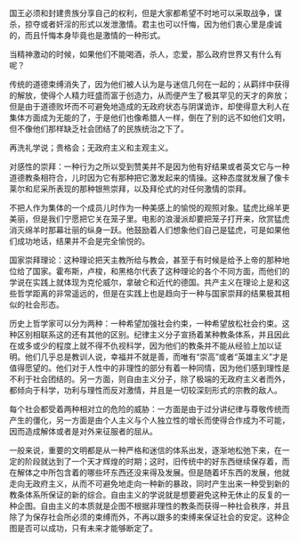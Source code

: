国王必须和封建贵族分享自己的权利，但是大家都希望不时地可以采取战争，谋杀，掠夺或者奸淫的形式以发泄激情。君主也可以忏悔，因为他们衷心里是虔诚的，而且忏悔本身毕竟也是激情的一种形式。

当精神激动的时候，如果他们不能喝酒，杀人，恋爱，那么政府世界又有什么有呢？

传统的道德束缚消失了，因为他们被人认为是与迷信几何在一起的；从羁绊中获得的解放，使得个人精力旺盛而富于创造力，从而便产生了极其罕见的天才的奔放；但是由于道德败坏而不可避免地造成的无政府状态与阴谋诡诈，却使得意大利人在集体方面成为无能的了，于是他们也像希腊人一样，倒在了别的远不如他们文明，但不像他们那样缺乏社会团结了的民族统治之下了。

再洗礼学说；贵格会；无政府主义和主观主义。

对感性的崇拜：一种行为之所以受到赞美并不是因为他有好结果或者英文它与一种道德教条相符合，儿时因为它有那种把它激发起来的情操。这种态度就发展了像卡莱尔和尼采所表现的那种银熊崇拜，以及拜伦式的对任何激情的崇拜。

不把人作为集体的一个成员儿时作为一种美感上的愉悦的观照对象。猛虎比绵羊更美丽，但是我们宁愿把它关在笼子里。电影的浪漫派却要把笼子打开来，欣赏猛虎消灭绵羊时那幕壮丽的纵身一跃。他鼓励着人们想象他们自己是猛虎，可是如果他们成功地话，结果并不会是完全愉悦的。

国家崇拜理论：这种理论把天主教所给与教会，甚至于有时候是给予上帝的那种地位给了国家。霍布斯，卢梭，和黑格尔代表了这种理论的各个不同方面，而他们的学说在实践上就体现为克伦威尔，拿破仑和近代的德国。共产主义在理论上是和这些哲学距离的非常遥远的，但是在实践上也是趋向于一种与国家崇拜的结果极其相似的社会形态。

历史上哲学家可以分为两种：一种希望加强社会约束，一种希望放松社会约束。这种区别相联系这的还有其他的区别。纪律主义分子宣扬着某种教条体系，并且因此在或多或少的程度上就不得不仇视科学，因为他们的教条并不能从经验上加以证明。他们几乎总是教训人说，幸福并不就是善，而唯有“崇高”或者“英雄主义”才是值得愿望的。他们对于人性中的非理性的部分有着一种同情，因为他们感到理性是不利于社会团结的。另一方面，则自由主义分子，除了极端的无政府主义者而外，都倾向于科学，功利与理性而反对激情，并且是一切较深刻形式的宗教的敌人。

每个社会都受着两种相对立的危险的威胁：一方面是由于过分讲纪律与尊敬传统而产生的僵化，另一方面是由个人主义与个人独立性的增长而使得合作成为不可能，因而造成解体或者是对外来征服者的屈从。

一般来说，重要的文明都是从一种严格和迷信的体系出发，逐渐地松弛下来，在一定的阶段就达到了一个天才辉煌的时期；这时，旧传统中的好东西继续保存着，而在解体之中所包含着的哪些坏东西还没来得及发展。但是随着坏东西的发展，他就走向无政府主义，从而不可避免地走向一种新的暴政，同时产生出来一种受到新的教条体系所保证的新的综合。自由主义的学说就是想要避免这种无休止的反复的一种企图。自由主义的本质就是企图不根据非理性的教条而获得一种社会秩序，并且除了为保存社会所必须的束缚而外，不再以跟多的束缚来保证社会的安定。这种企图是否可以成功，只有未来才能够断定了。

